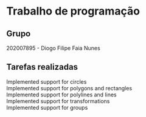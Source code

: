 
# Trabalho de programação

## Grupo

202007895 - Diogo Filipe Faia Nunes


## Tarefas realizadas

Implemented support for circles \
Implemented support for polygons and rectangles \
Implemented support for polylines and lines \
Implemented support for transformations \
Implemented support for groups
